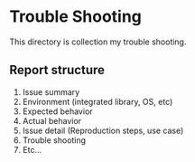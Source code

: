 # Trouble Shooting
This directory is collection my trouble shooting.

## Report structure
1. Issue summary
1. Environment (integrated library, OS, etc)
1. Expected behavior
1. Actual behavior
1. Issue detail (Reproduction steps, use case)
1. Trouble shooting
1. Etc...